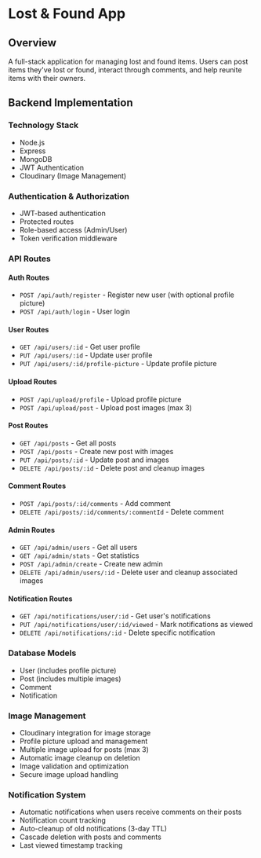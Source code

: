 # Lost & Found App

## Overview

A full-stack application for managing lost and found items. Users can post items they've lost or found, interact through comments, and help reunite items with their owners.

## Backend Implementation

### Technology Stack

- Node.js
- Express
- MongoDB
- JWT Authentication
- Cloudinary (Image Management)

### Authentication & Authorization

- JWT-based authentication
- Protected routes
- Role-based access (Admin/User)
- Token verification middleware

### API Routes

#### Auth Routes

- `POST /api/auth/register` - Register new user (with optional profile picture)
- `POST /api/auth/login` - User login

#### User Routes

- `GET /api/users/:id` - Get user profile
- `PUT /api/users/:id` - Update user profile
- `PUT /api/users/:id/profile-picture` - Update profile picture

#### Upload Routes

- `POST /api/upload/profile` - Upload profile picture
- `POST /api/upload/post` - Upload post images (max 3)

#### Post Routes

- `GET /api/posts` - Get all posts
- `POST /api/posts` - Create new post with images
- `PUT /api/posts/:id` - Update post and images
- `DELETE /api/posts/:id` - Delete post and cleanup images

#### Comment Routes

- `POST /api/posts/:id/comments` - Add comment
- `DELETE /api/posts/:id/comments/:commentId` - Delete comment

#### Admin Routes

- `GET /api/admin/users` - Get all users
- `GET /api/admin/stats` - Get statistics
- `POST /api/admin/create` - Create new admin
- `DELETE /api/admin/users/:id` - Delete user and cleanup associated images

#### Notification Routes

- `GET /api/notifications/user/:id` - Get user's notifications
- `PUT /api/notifications/user/:id/viewed` - Mark notifications as viewed
- `DELETE /api/notifications/:id` - Delete specific notification

### Database Models

- User (includes profile picture)
- Post (includes multiple images)
- Comment
- Notification

### Image Management

- Cloudinary integration for image storage
- Profile picture upload and management
- Multiple image upload for posts (max 3)
- Automatic image cleanup on deletion
- Image validation and optimization
- Secure image upload handling

### Notification System

- Automatic notifications when users receive comments on their posts
- Notification count tracking
- Auto-cleanup of old notifications (3-day TTL)
- Cascade deletion with posts and comments
- Last viewed timestamp tracking
